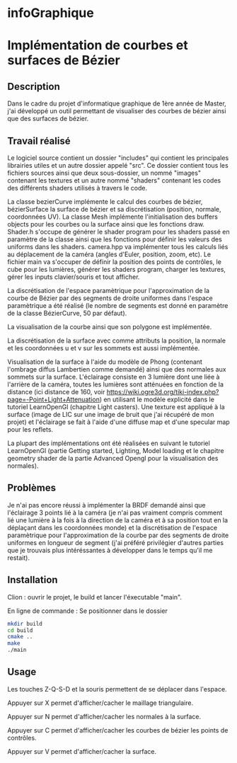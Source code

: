 # infoGraphique

# Implémentation de courbes et surfaces de Bézier

## Description

Dans le cadre du projet d'informatique graphique de 1ère année de Master, j'ai développé un outil 
permettant de visualiser des courbes de bézier ainsi que des surfaces de bézier.

## Travail réalisé

Le logiciel source contient un dossier "includes" qui contient les principales librairies utiles et un autre dossier appelé "src".
Ce dossier contient tous les fichiers sources ainsi que deux sous-dossier, un nommé "images" contenant les textures et un autre nommé 
"shaders" contenant les codes des différents shaders utilisés à travers le code.

La classe bezierCurve implémente le calcul des courbes de bézier, bézierSurface la surface de bézier et sa discrétisation (position, normale, coordonnées UV).
La classe Mesh implémente l'initialisation des buffers objects pour les courbes ou la surface ainsi que les fonctions draw. Shader.h s'occupe de
générer le shader program pour les shaders passé en paramètre de la classe ainsi que les fonctions pour définir les valeurs des uniforms dans les shaders.
camera.hpp va implémenter tous les calculs liés au déplacement de la caméra (angles d'Euler, position, zoom, etc). Le fichier main va s'occuper de définir 
la position des points de contrôles, le cube pour les lumières, générer les shaders program, charger les textures, gérer les inputs clavier/souris et tout afficher. 


La discrétisation de l'espace paramètrique pour l'approximation de la courbe de Bézier par des segments de droite uniformes 
dans l'espace paramètrique a été réalisé (le nombre de segments est donné en paramètre de la classe BézierCurve, 50 par défaut).

La visualisation de la courbe ainsi que son polygone est implémentée.

La discrétisation de la surface avec comme attributs la position, la normale et les coordonnées u et v sur les sommets est aussi implémentée.

Visualisation de la surface à l'aide du modèle de Phong (contenant l'ombrage diffus Lambertien comme demandé) ainsi que des
normales aux sommets sur la surface. L'éclairage consiste en 3 lumière dont une liée à l'arrière de la caméra, toutes les lumières
sont atténuées en fonction de la distance (ici distance de 160, voir https://wiki.ogre3d.org/tiki-index.php?page=-Point+Light+Attenuation)
en utilisant le modèle explicité dans le tutoriel LearnOpenGl (chapitre Light casters). Une texture est appliqué à la surface (image de LIC sur une image de bruit que j'ai
récupéré de mon projet) et l'éclairage se fait à l'aide d'une diffuse map et d'une specular map pour les reflets.

La plupart des implémentations ont été réalisées en suivant le tutoriel LearnOpenGl (partie Getting started,
Lighting, Model loading et le chapitre geometry shader de la partie Advanced Opengl pour la visualisation des normales).

## Problèmes

Je n'ai pas encore réussi à implémenter la BRDF demandé ainsi que l'éclairage 3 points lié à la caméra (je n'ai pas vraiment compris
comment lié une lumière à la fois à la direction de la caméra et à sa position tout en la déplaçant dans les coordonnées monde)
et la discrétisation de l'espace paramètrique pour l'approximation de la courbe par des segments de droite
uniformes en longueur de segment (j'ai préféré privilégier d'autres parties que je trouvais plus intéréssantes à développer
dans le temps qu'il me restait).

## Installation

Clion : ouvrir le projet, le build et lancer l'éxecutable "main".

En ligne de commande : Se positionner dans le dossier
```bash
mkdir build
cd build
cmake ..
make
./main
```

## Usage

Les touches Z-Q-S-D et la souris permettent de se déplacer dans l'espace.

Appuyer sur X permet d'afficher/cacher le maillage triangulaire.

Appuyer sur N permet d'afficher/cacher les normales à la surface.

Appuyer sur C permet d'afficher/cacher les courbes de bézier les points de contrôles.

Appuyer sur V permet d'afficher/cacher la surface.
